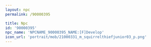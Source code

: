 ```yaml
---
layout: npc
permalink: /90000395

title: Npc
id: '90000395'
npc_name: 'NPCNAME_90000395_NAME:[F]Develop'
icon_url: 'portrait/mob/21000331_m_squirrelthiefjunior03_p.png'
---
```

